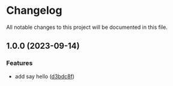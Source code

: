 # Changelog

All notable changes to this project will be documented in this file.

## 1.0.0 (2023-09-14)


### Features

* add say hello ([d3bdc8f](https://github.com/clalexander/semantic-versioning-test/commit/d3bdc8fd094f20d50ebfe4ec1af9cd27d5cfcc70))
